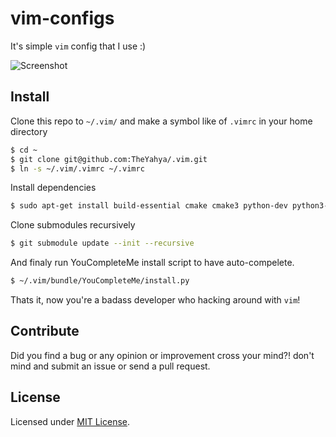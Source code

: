 # vim-configs
It's simple `vim` config that I use :)

![Screenshot](https://raw.githubusercontent.com/TheYahya/vim-configs/master/screenshot.png)
## Install
Clone this repo to `~/.vim/` and make a symbol like of `.vimrc` in your home directory
```bash
$ cd ~
$ git clone git@github.com:TheYahya/.vim.git
$ ln -s ~/.vim/.vimrc ~/.vimrc
```
Install dependencies
```bash
$ sudo apt-get install build-essential cmake cmake3 python-dev python3-dev
```
Clone submodules recursively
```bash
$ git submodule update --init --recursive
```
And finaly run YouCompleteMe install script to have auto-compelete.
```bash
$ ~/.vim/bundle/YouCompleteMe/install.py
```
Thats it, now you're a badass developer who hacking around with `vim`!

## Contribute
Did you find a bug or any opinion or improvement cross your mind?! don't mind and submit an issue or send a pull request.

## License
Licensed under [MIT License](LICENSE).

